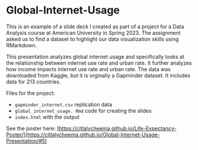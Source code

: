 # Global-Internet-Usage

This is an example of a slide deck I created as part of a project for a Data Analysis course at American University in Spring 2023. The assignment asked us to find a dataset to highlight our data visualization skills using RMarkdown.

This presentation analyzes global internet usage and specifically looks at the relationship between internet use rate and urban rate. It further analyzes how income impacts internet use rate and urban rate. The data was downloaded from Kaggle, but it is orginally a Gapminder dataset. It includes data for 213 countries.

Files for the project:
  - `gapminder_internet.csv` replication data
  - `global_internet_usage. Rmd` code for creating the slides
  - `index.html` with the output

See the poster here: [https://citlalycheema.github.io/Life-Expectancy-Poster/](https://citlalycheema.github.io/Global-Internet-Usage-Presentation/#5)

